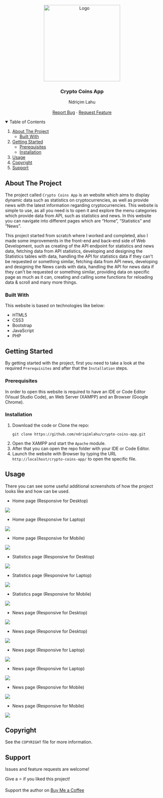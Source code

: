 <!-- PROJECT LOGO -->
<p align="center">
  <img src="https://github.com/ndriqimlahu/ndriqim-lahu-portfolio/blob/main/assets/portfolio/CryptoCoinsApp.png" alt="Logo" width="250" height="250">
  <h3 align="center">Crypto Coins App</h3>
  <p align="center">
    Ndriçim Lahu
    <br>
    <br>
    <a href="https://github.com/ndriqimlahu/crypto-coins-app/issues">Report Bug</a>
    ·
    <a href="https://github.com/ndriqimlahu/crypto-coins-app/issues">Request Feature</a>
  </p>
</p>


<!-- TABLE OF CONTENTS -->
<details open="open">
  <summary>Table of Contents</summary>
  <ol>
    <li>
      <a href="#about-the-project">About The Project</a>
      <ul>
        <li><a href="#built-with">Built With</a></li>
      </ul>
    </li>
    <li>
      <a href="#getting-started">Getting Started</a>
      <ul>
        <li><a href="#prerequisites">Prerequisites</a></li>
        <li><a href="#installation">Installation</a></li>
      </ul>
    </li>
    <li><a href="#usage">Usage</a></li>
    <li><a href="#copyright">Copyright</a></li>
    <li><a href="#support">Support</a></li>
  </ol>
</details>


<!-- ABOUT THE PROJECT -->
## About The Project

The project called `Crypto Coins App` is an website which aims to display dynamic data such as statistics on cryptocurrencies, as well as provide news with the latest information regarding cryptocurrencies. This website is simple to use, as all you need is to open it and explore the menu categories which provide data from API, such as statistics and news. In this website you can navigate into different pages which are “Home”, “Statistics” and “News”.

This project started from scratch where I worked and completed, also I made some improvements in the front-end and back-end side of Web Development, such as creating of the API endpoint for statistics and news data, fetching data from API statistics, developing and designing the Statistics tables with data, handling the API for statistics data if they can't be requested or something similar, fetching data from API news, developing and designing the News cards with data, handling the API for news data if they can't be requested or something similar, providing data on specific page as much as it can, creating and calling some functions for reloading data & scroll and many more things.


### Built With

This website is based on technologies like below:

* HTML5
* CSS3
* Bootstrap
* JavaScript
* PHP


<!-- GETTING STARTED -->
## Getting Started

By getting started with the project, first you need to take a look at the required `Prerequisites` and after that the `Installation` steps.


### Prerequisites

In order to open this website is required to have an IDE or Code Editor (Visual Studio Code), an Web Server (XAMPP) and an Browser (Google Chrome).


### Installation

1. Download the code or Clone the repo:
   ```terminal
   git clone https://github.com/ndriqimlahu/crypto-coins-app.git
   ```
2. Open the XAMPP and start the `Apache` module.
3. After that you can open the repo folder with your IDE or Code Editor.
4. Launch the website with Browser by typing the URL `http://localhost/crypto-coins-app/` to open the specific file.


<!-- USAGE -->
## Usage

There you can see some useful additional screenshots of how the project looks like and how can be used.

* Home page (Responsive for Desktop)
<img src="https://raw.githubusercontent.com/ndriqimlahu/crypto-coins-app/main/preview/01.1-Home%20page%20(Responsive%20for%20Desktop).png">

* Home page (Responsive for Laptop)
<img src="https://raw.githubusercontent.com/ndriqimlahu/crypto-coins-app/main/preview/01.2-Home%20page%20(Responsive%20for%20Laptop).png">

* Home page (Responsive for Mobile)
<img src="https://raw.githubusercontent.com/ndriqimlahu/crypto-coins-app/main/preview/01.3-Home%20page%20(Responsive%20for%20Mobile).png">

* Statistics page (Responsive for Desktop)
<img src="https://raw.githubusercontent.com/ndriqimlahu/crypto-coins-app/main/preview/02.1-Statistics%20page%20(Responsive%20for%20Desktop).png">

* Statistics page (Responsive for Laptop)
<img src="https://raw.githubusercontent.com/ndriqimlahu/crypto-coins-app/main/preview/02.2-Statistics%20page%20(Responsive%20for%20Laptop).png">

* Statistics page (Responsive for Mobile)
<img src="https://raw.githubusercontent.com/ndriqimlahu/crypto-coins-app/main/preview/02.3-Statistics%20page%20(Responsive%20for%20Mobile).png">

* News page (Responsive for Desktop)
<img src="https://raw.githubusercontent.com/ndriqimlahu/crypto-coins-app/main/preview/03.1-News%20page%20(Responsive%20for%20Desktop).png">

* News page (Responsive for Desktop)
<img src="https://raw.githubusercontent.com/ndriqimlahu/crypto-coins-app/main/preview/03.2-News%20page%20(Responsive%20for%20Desktop).png">

* News page (Responsive for Laptop)
<img src="https://raw.githubusercontent.com/ndriqimlahu/crypto-coins-app/main/preview/03.3-News%20page%20(Responsive%20for%20Laptop).png">

* News page (Responsive for Laptop)
<img src="https://raw.githubusercontent.com/ndriqimlahu/crypto-coins-app/main/preview/03.4-News%20page%20(Responsive%20for%20Laptop).png">

* News page (Responsive for Mobile)
<img src="https://raw.githubusercontent.com/ndriqimlahu/crypto-coins-app/main/preview/03.5-News%20page%20(Responsive%20for%20Mobile).png">

* News page (Responsive for Mobile)
<img src="https://raw.githubusercontent.com/ndriqimlahu/crypto-coins-app/main/preview/03.6-News%20page%20(Responsive%20for%20Mobile).png">


<!-- COPYRIGHT -->
## Copyright

See the `COPYRIGHT` file for more information.


<!-- SUPPORT -->
## Support

Issues and feature requests are welcome!

Give a ⭐️ if you liked this project!

Support the author on <a href="https://www.buymeacoffee.com/ndriqimlahu">Buy Me a Coffee</a>
